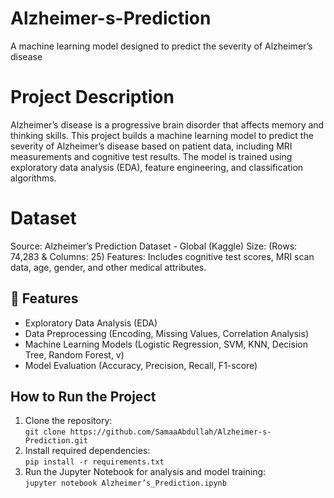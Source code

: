 # Alzheimer-s-Prediction
A machine learning model designed to predict the severity of Alzheimer’s disease

# Project Description
Alzheimer’s disease is a progressive brain disorder that affects memory and thinking skills. This project builds a machine learning model to predict the severity of Alzheimer’s disease based on patient data, including MRI measurements and cognitive test results. The model is trained using exploratory data analysis (EDA), feature engineering, and classification algorithms.

# Dataset
Source: Alzheimer’s Prediction Dataset - Global (Kaggle)
Size: (Rows: 74,283 & Columns: 25)
Features: Includes cognitive test scores, MRI scan data, age, gender, and other medical attributes.

## 📌 Features  
- Exploratory Data Analysis (EDA)  
- Data Preprocessing (Encoding, Missing Values, Correlation Analysis)  
- Machine Learning Models (Logistic Regression, SVM, KNN, Decision Tree, Random Forest, v)  
- Model Evaluation (Accuracy, Precision, Recall, F1-score)


## How to Run the Project
1. Clone the repository:  
   `git clone https://github.com/SamaaAbdullah/Alzheimer-s-Prediction.git`
2. Install required dependencies:  
   `pip install -r requirements.txt`
3. Run the Jupyter Notebook for analysis and model training:  
   `jupyter notebook Alzheimer’s_Prediction.ipynb`
